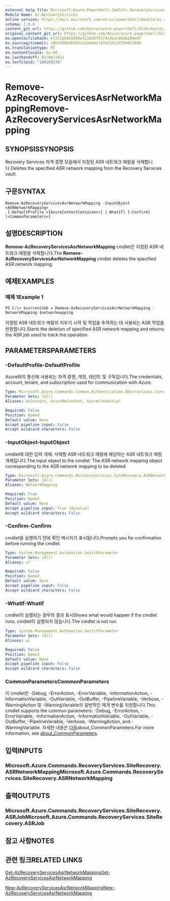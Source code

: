 ```yaml
---
external help file: Microsoft.Azure.PowerShell.Cmdlets.RecoveryServices.SiteRecovery.dll-Help.xml
Module Name: Az.RecoveryServices
online version: https://docs.microsoft.com/en-us/powershell/module/az.recoveryservices/remove-azrecoveryservicesasrnetworkmapping
schema: 2.0.0
content_git_url: https://github.com/Azure/azure-powershell/blob/master/src/RecoveryServices/RecoveryServices/help/Remove-AzRecoveryServicesAsrNetworkMapping.md
original_content_git_url: https://github.com/Azure/azure-powershell/blob/master/src/RecoveryServices/RecoveryServices/help/Remove-AzRecoveryServicesAsrNetworkMapping.md
ms.openlocfilehash: ef251bb9d1060e511658f9174cde2c04ab288ed7
ms.sourcegitcommit: c05d3d669b5631e526841f47b22513d78495350b
ms.translationtype: MT
ms.contentlocale: ko-KR
ms.lasthandoff: 02/09/2021
ms.locfileid: "100189276"
---
```

# <span data-ttu-id="1817f-101">Remove-AzRecoveryServicesAsrNetworkMapping</span><span class="sxs-lookup"><span data-stu-id="1817f-101">Remove-AzRecoveryServicesAsrNetworkMapping</span></span>

## <span data-ttu-id="1817f-102">SYNOPSIS</span><span class="sxs-lookup"><span data-stu-id="1817f-102">SYNOPSIS</span></span>
<span data-ttu-id="1817f-103">Recovery Services 자격 증명 모음에서 지정된 ASR 네트워크 매핑을 삭제합니다.</span><span class="sxs-lookup"><span data-stu-id="1817f-103">Deletes the specified ASR network mapping from the Recovery Services vault.</span></span>

## <span data-ttu-id="1817f-104">구문</span><span class="sxs-lookup"><span data-stu-id="1817f-104">SYNTAX</span></span>

```
Remove-AzRecoveryServicesAsrNetworkMapping -InputObject <ASRNetworkMapping>
 [-DefaultProfile <IAzureContextContainer>] [-WhatIf] [-Confirm] [<CommonParameters>]
```

## <span data-ttu-id="1817f-105">설명</span><span class="sxs-lookup"><span data-stu-id="1817f-105">DESCRIPTION</span></span>
<span data-ttu-id="1817f-106">**Remove-AzRecoveryServicesAsrNetworkMapping** cmdlet은 지정된 ASR 네트워크 매핑을 삭제합니다.</span><span class="sxs-lookup"><span data-stu-id="1817f-106">The **Remove-AzRecoveryServicesAsrNetworkMapping** cmdlet deletes the specified ASR network mapping.</span></span>

## <span data-ttu-id="1817f-107">예제</span><span class="sxs-lookup"><span data-stu-id="1817f-107">EXAMPLES</span></span>

### <span data-ttu-id="1817f-108">예제 1</span><span class="sxs-lookup"><span data-stu-id="1817f-108">Example 1</span></span>
```
PS C:\> $currentJob = Remove-AzRecoveryServicesAsrNetworkMapping -NetworkMapping $networkmapping
```

<span data-ttu-id="1817f-109">지정된 ASR 네트워크 매핑의 지우기 시작 및 작업을 추적하는 데 사용되는 ASR 작업을 반환합니다.</span><span class="sxs-lookup"><span data-stu-id="1817f-109">Starts the deletion of specified ASR network mapping and returns the ASR job used to track the operation.</span></span>

## <span data-ttu-id="1817f-110">PARAMETERS</span><span class="sxs-lookup"><span data-stu-id="1817f-110">PARAMETERS</span></span>

### <span data-ttu-id="1817f-111">-DefaultProfile</span><span class="sxs-lookup"><span data-stu-id="1817f-111">-DefaultProfile</span></span>
<span data-ttu-id="1817f-112">Azure와의 통신에 사용되는 자격 증명, 계정, 테넌트 및 구독입니다.</span><span class="sxs-lookup"><span data-stu-id="1817f-112">The credentials, account, tenant, and subscription used for communication with Azure.</span></span>


```yaml
Type: Microsoft.Azure.Commands.Common.Authentication.Abstractions.Core.IAzureContextContainer
Parameter Sets: (All)
Aliases: AzContext, AzureRmContext, AzureCredential

Required: False
Position: Named
Default value: None
Accept pipeline input: False
Accept wildcard characters: False
```

### <span data-ttu-id="1817f-113">-InputObject</span><span class="sxs-lookup"><span data-stu-id="1817f-113">-InputObject</span></span>
<span data-ttu-id="1817f-114">cmdlet에 대한 입력 개체: 삭제할 ASR 네트워크 매핑에 해당하는 ASR 네트워크 매핑 개체입니다.</span><span class="sxs-lookup"><span data-stu-id="1817f-114">The input object to the cmdlet: The ASR network mapping object corresponding to the ASR network mapping to be deleted.</span></span>

```yaml
Type: Microsoft.Azure.Commands.RecoveryServices.SiteRecovery.ASRNetworkMapping
Parameter Sets: (All)
Aliases: NetworkMapping

Required: True
Position: Named
Default value: None
Accept pipeline input: True (ByValue)
Accept wildcard characters: False
```

### <span data-ttu-id="1817f-115">-Confirm</span><span class="sxs-lookup"><span data-stu-id="1817f-115">-Confirm</span></span>
<span data-ttu-id="1817f-116">cmdlet을 실행하기 전에 확인 메시지가 표시됩니다.</span><span class="sxs-lookup"><span data-stu-id="1817f-116">Prompts you for confirmation before running the cmdlet.</span></span>

```yaml
Type: System.Management.Automation.SwitchParameter
Parameter Sets: (All)
Aliases: cf

Required: False
Position: Named
Default value: None
Accept pipeline input: False
Accept wildcard characters: False
```

### <span data-ttu-id="1817f-117">-WhatIf</span><span class="sxs-lookup"><span data-stu-id="1817f-117">-WhatIf</span></span>
<span data-ttu-id="1817f-118">cmdlet이 실행되는 경우의 결과 표시</span><span class="sxs-lookup"><span data-stu-id="1817f-118">Shows what would happen if the cmdlet runs.</span></span> <span data-ttu-id="1817f-119">cmdlet이 실행되지 않습니다.</span><span class="sxs-lookup"><span data-stu-id="1817f-119">The cmdlet is not run.</span></span>

```yaml
Type: System.Management.Automation.SwitchParameter
Parameter Sets: (All)
Aliases: wi

Required: False
Position: Named
Default value: None
Accept pipeline input: False
Accept wildcard characters: False
```

### <span data-ttu-id="1817f-120">CommonParameters</span><span class="sxs-lookup"><span data-stu-id="1817f-120">CommonParameters</span></span>
<span data-ttu-id="1817f-121">이 cmdlet은 -Debug, -ErrorAction, -ErrorVariable, -InformationAction, -InformationVariable, -OutVariable, -OutBuffer, -PipelineVariable, -Verbose, -WarningAction 및 -WarningVariable의 일반적인 매개 변수를 지원합니다.</span><span class="sxs-lookup"><span data-stu-id="1817f-121">This cmdlet supports the common parameters: -Debug, -ErrorAction, -ErrorVariable, -InformationAction, -InformationVariable, -OutVariable, -OutBuffer, -PipelineVariable, -Verbose, -WarningAction, and -WarningVariable.</span></span> <span data-ttu-id="1817f-122">자세한 내용은 [다음](http://go.microsoft.com/fwlink/?LinkID=113216)about_CommonParameters.</span><span class="sxs-lookup"><span data-stu-id="1817f-122">For more information, see [about_CommonParameters](http://go.microsoft.com/fwlink/?LinkID=113216).</span></span>

## <span data-ttu-id="1817f-123">입력</span><span class="sxs-lookup"><span data-stu-id="1817f-123">INPUTS</span></span>

### <span data-ttu-id="1817f-124">Microsoft.Azure.Commands.RecoveryServices.SiteRecovery.ASRNetworkMapping</span><span class="sxs-lookup"><span data-stu-id="1817f-124">Microsoft.Azure.Commands.RecoveryServices.SiteRecovery.ASRNetworkMapping</span></span>

## <span data-ttu-id="1817f-125">출력</span><span class="sxs-lookup"><span data-stu-id="1817f-125">OUTPUTS</span></span>

### <span data-ttu-id="1817f-126">Microsoft.Azure.Commands.RecoveryServices.SiteRecovery.ASRJob</span><span class="sxs-lookup"><span data-stu-id="1817f-126">Microsoft.Azure.Commands.RecoveryServices.SiteRecovery.ASRJob</span></span>

## <span data-ttu-id="1817f-127">참고 사항</span><span class="sxs-lookup"><span data-stu-id="1817f-127">NOTES</span></span>

## <span data-ttu-id="1817f-128">관련 링크</span><span class="sxs-lookup"><span data-stu-id="1817f-128">RELATED LINKS</span></span>

[<span data-ttu-id="1817f-129">Get-AzRecoveryServicesAsrNetworkMapping</span><span class="sxs-lookup"><span data-stu-id="1817f-129">Get-AzRecoveryServicesAsrNetworkMapping</span></span>](./Get-AzRecoveryServicesAsrNetworkMapping.md)

[<span data-ttu-id="1817f-130">New-AzRecoveryServicesAsrNetworkMapping</span><span class="sxs-lookup"><span data-stu-id="1817f-130">New-AzRecoveryServicesAsrNetworkMapping</span></span>](./New-AzRecoveryServicesAsrNetworkMapping.md)
